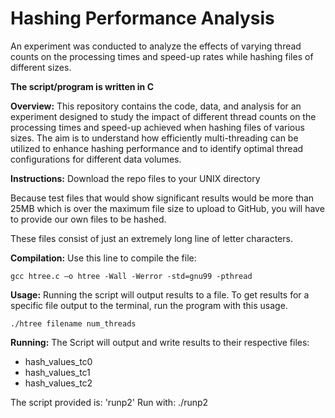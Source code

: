 # Hashing Performance Analysis
An experiment was conducted to analyze the effects of varying thread counts on the processing times and speed-up rates while hashing files of different sizes.

**The script/program is written in C**

**Overview:**
This repository contains the code, data, and analysis for an experiment designed to study the impact of different thread counts on the processing times and speed-up achieved when hashing files of various sizes. The aim is to understand how efficiently multi-threading can be utilized to enhance hashing performance and to identify optimal thread configurations for different data volumes.


**Instructions:**
Download the repo files to your UNIX directory

Because test files that would show significant results would be more than 25MB which is over the maximum file size to upload to GitHub, you will have to provide our own files to be hashed.

These files consist of just an extremely long line of letter characters.

**Compilation:**
Use this line to compile the file:

    gcc htree.c –o htree -Wall -Werror -std=gnu99 -pthread


**Usage:**
Running the script will output results to a file. To get results for a specific file output to the terminal, run the program with this usage.

    ./htree filename num_threads


**Running:**
The Script will output and write results to their respective files:
- hash_values_tc0
- hash_values_tc1
- hash_values_tc2

The script provided is: 'runp2'
Run with:  ./runp2





